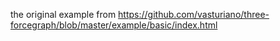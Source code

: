 the original example from https://github.com/vasturiano/three-forcegraph/blob/master/example/basic/index.html


